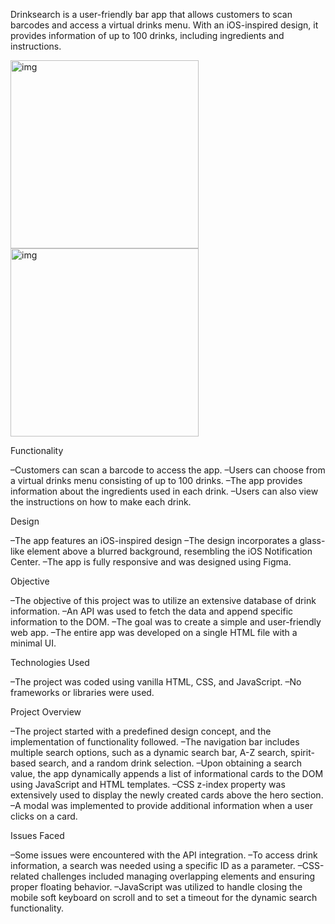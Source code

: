 Drinksearch is a user-friendly bar app that allows customers to scan barcodes and access a virtual drinks menu. With an iOS-inspired design, it provides information of up to 100 drinks, including ingredients and instructions.


<img width="301" alt="img" src="https://www.liamsegura.com/assets/images/design.jpg"><img width="301" alt="img" src="https://www.liamsegura.com/assets/images/drinksearchdesktop.jpg">

Functionality

–Customers can scan a barcode to access the app.
–Users can choose from a virtual drinks menu consisting of up to 100 drinks.
–The app provides information about the ingredients used in each drink.
–Users can also view the instructions on how to make each drink.

Design

–The app features an iOS-inspired design
–The design incorporates a glass-like element above a blurred background, resembling the iOS Notification Center.
–The app is fully responsive and was designed using Figma.

Objective

–The objective of this project was to utilize an extensive database of drink information.
–An API was used to fetch the data and append specific information to the DOM.
–The goal was to create a simple and user-friendly web app.
–The entire app was developed on a single HTML file with a minimal UI.

Technologies Used

–The project was coded using vanilla HTML, CSS, and JavaScript.
–No frameworks or libraries were used.

Project Overview

–The project started with a predefined design concept, and the implementation of functionality followed.
–The navigation bar includes multiple search options, such as a dynamic search bar, A-Z search, spirit-based search, and a random drink selection.
–Upon obtaining a search value, the app dynamically appends a list of informational cards to the DOM using JavaScript and HTML templates.
–CSS z-index property was extensively used to display the newly created cards above the hero section.
–A modal was implemented to provide additional information when a user clicks on a card.

Issues Faced

–Some issues were encountered with the API integration.
–To access drink information, a search was needed using a specific ID as a parameter.
–CSS-related challenges included managing overlapping elements and ensuring proper floating behavior.
–JavaScript was utilized to handle closing the mobile soft keyboard on scroll and to set a timeout for the dynamic search functionality.

[Visit drinksearch]:https://drinksearchh.netlify.app
